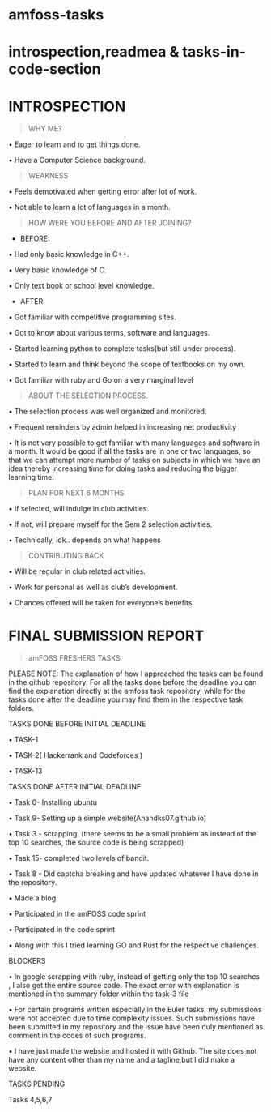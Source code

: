 # amfoss-tasks
# introspection,readmea & tasks-in-code-section

# INTROSPECTION

 > WHY ME?
 
 
•	Eager to learn and to get things done.

•	Have a Computer Science background.

> WEAKNESS


•	Feels demotivated when getting error after lot of work.

•	Not able to learn a lot of languages in a month.

> HOW WERE YOU BEFORE AND AFTER JOINING?

 + BEFORE:
 
 
•	Had only basic knowledge in C++.

•	Very basic knowledge of C.

•	Only text book or school level knowledge.

 + AFTER:


•	Got familiar with competitive programming sites.

•	Got to know about various terms, software and languages.

•	Started learning python to complete tasks(but still under process).

•	Started to learn and think beyond the scope of textbooks on my own.

•	Got familiar with ruby and Go on a very marginal level

> ABOUT THE SELECTION PROCESS.


•	The selection process was well organized and monitored.

•	Frequent reminders by admin helped in increasing net productivity

•	It is not very possible to get familiar with many languages and software in a month. It would be good if all the tasks are in one or 
  two languages, so that we can attempt more number of tasks on subjects in which we have an idea thereby increasing time for doing       tasks and reducing the bigger learning time.
  
> PLAN FOR NEXT 6  MONTHS


•	If selected, will indulge in club activities.

•	If not, will prepare myself for the Sem 2 selection activities.

•	Technically, idk.. depends on what happens

> CONTRIBUTING BACK


•	Will be regular in club related activities.

•	Work for personal as well as club’s development.

•	Chances offered will be taken for everyone’s benefits.

# FINAL SUBMISSION REPORT 

> amFOSS FRESHERS TASKS

PLEASE NOTE: The explanation of how I approached the tasks can be found in the github repository. For all the tasks done before the deadline you can find the explanation directly at the amfoss task repository, while for the tasks done after the deadline you may find them in the respective task folders.

TASKS DONE BEFORE INITIAL DEADLINE

•	TASK-1

•	TASK-2( Hackerrank and Codeforces )

•	TASK-13

TASKS DONE AFTER INITIAL DEADLINE

•	Task 0- Installing ubuntu

•	Task 9- Setting up a simple website(Anandks07.github.io)

•	Task 3 - scrapping. (there seems to be a small problem as instead of the top 10 searches, the source code is being scrapped)

•	Task 15- completed two levels of bandit. 

•	Task 8 - Did captcha breaking and have updated whatever I have done in the repository.

•	Made a blog.

• Participated in the amFOSS code sprint 

• Participated in the code sprint

•	Along with this I tried learning GO and Rust for the respective challenges.

BLOCKERS

•	In google scrapping with ruby, instead of getting only the top 10 searches , I also get the entire source code. The exact error with     explanation is mentioned in the summary folder within the task-3 file

•	For certain programs written especially in the Euler tasks, my submissions were not accepted due to time complexity issues. Such         submissions have been submitted in my repository and the issue have been duly mentioned as comment in the codes of such programs. 

•	I have just made the website and hosted it with Github. The site does not have any content other than my name and a tagline,but I did   make a website.

TASKS PENDING

Tasks 4,5,6,7

